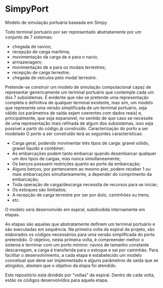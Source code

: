 # SimpyPort
Modelo de simulação portuária baseada em Simpy

Todo terminal portuário por ser representado abstratamente por um conjunto de 7 sistemas:
- chegada de navios;
- recepção de carga marítima;
- movimentação da carga de e para o navio;
- armazenagem;
- movimentação de e para os modais terrestres;
- recepção de carga terrestre;
- chegada de veículos pelo modal terrestre.

Pretende-se construir um modelo de simulação computacional capaz de representar genericamente um terminal portuário que contemple cada um dos 7 subsistemas. É evidente que não se pretende uma representação completa e definitiva de qualquer terminal existente, mas sim, um modelo que represente uma versão simplificada de um terminal portuário, seja válido (os parâmetros de saída sejam coerentes com dados reais) e, principalmente, que seja expansível, no sentido de que caso se necessite de uma representação mais refinada de algum dos subsistemas, isso seja possível a partir do código já construído. 
Caracterização do porto a ser modelado
O porto a ser construído terá as seguintes características:
- Carga geral, podendo movimentar três tipos de carga: granel sólido, granel líquido e contêiner;
- As embarcações podem tanto embarcar quando desembarcar qualquer um dos tipos de cargas, mas nunca simultaneamente;
- Os berços possuem restrições quanto ao porte da embarcação;
- Alguns berços, por pertencerem ao mesmo píer, podem receber 1 ou mais embarcações simultaneamente, a depender do comprimento da embarcação;
- Toda operação de carga/descarga necessita de recursos para se iniciar;
- Os estoques são limitados;
- A recepção de carga terrestre por ser por duto, caminhões ou trens;
- etc.

O modelo será desenvolvido em espiral, subdividida internamente em etapas. 
 
As etapas são aquelas que abstratamente definem um terminal portuário e são executadas em sequência. Na primeira volta da espiral de projeto, são elaborados os códigos necessários para uma versão simplificada do porto pretendido. O objetivo, nesta primeira volta, é compreender melhor o sistema e terminar com um porto mínimo: navios de tamanho constante descarregam, a carga é transferida para o estoque e sai por caminhão.
Para facilitar o desenvolvimento, a cada etapa é estabelecido um modelo conceitual que deve ser implementado e alguns parâmetros de saída que se atingidos, atestam que o objetivo da etapa foi atendido.

Este repositório está dividido por "voltas" da espiral.  Dentro de cada volta, estão os códigos desenvolvidos para aquela etapa.



